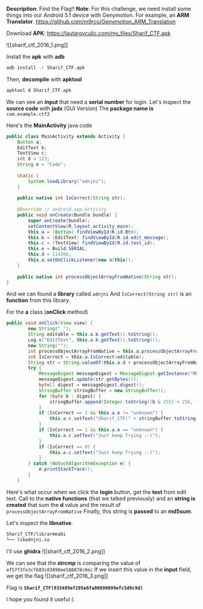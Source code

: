 **Description**: Find the Flag!!
**Note**: For this challenge, we need install some things into our Android 5.1 device with Genymotion.
For example, an **ARM Translator**.
https://github.com/m9rco/Genymotion_ARM_Translation

Download **APK**: https://lautarovculic.com/my_files/Sharif_CTF.apk

![[sharif_ctf_2016_1.png]]

Install the **apk** with **adb**
```bash
adb install -r Sharif_CTF.apk
```

Then, **decompile** with **apktool**
```bash
apktool d Sharif_CTF.apk
```

We can see an **input** that need a **serial number** for login.
Let's inspect the **source code** with **jadx** (GUI Version)
The **package name is** `com.example.ctf2`

Here's the **MainActivity** java code
```java
public class MainActivity extends Activity {  
    Button a;  
    EditText b;  
    TextView c;  
    int d = 123;  
    String e = "Code";  
  
    static {  
        System.loadLibrary("adnjni");  
    }  
  
    public native int IsCorrect(String str);  
  
    @Override // android.app.Activity  
    public void onCreate(Bundle bundle) {  
        super.onCreate(bundle);  
        setContentView(R.layout.activity_main);  
        this.a = (Button) findViewById(R.id.Btn);  
        this.b = (EditText) findViewById(R.id.edit_message);  
        this.c = (TextView) findViewById(R.id.text_id);  
        this.e = Build.SERIAL;  
        this.d = 114366;  
        this.a.setOnClickListener(new a(this));  
    }  
  
    public native int processObjectArrayFromNative(String str);  
}
```

And we can found a **library** called `adnjni`
And `IsCorrect(String str)` is an **function** from this library.

For the **a** class (**onClick** method)
```java
public void onClick(View view) {  
        new String(" ");  
        String editable = this.a.b.getText().toString();  
        Log.v("EditText", this.a.b.getText().toString());  
        new String("");  
        int processObjectArrayFromNative = this.a.processObjectArrayFromNative(editable);  
        int IsCorrect = this.a.IsCorrect(editable);  
        String str = String.valueOf(this.a.d + processObjectArrayFromNative) + " ";  
        try {  
            MessageDigest messageDigest = MessageDigest.getInstance("MD5");  
            messageDigest.update(str.getBytes());  
            byte[] digest = messageDigest.digest();  
            StringBuffer stringBuffer = new StringBuffer();  
            for (byte b : digest) {  
                stringBuffer.append(Integer.toString((b & 255) + 256, 16).substring(1));  
            }  
            if (IsCorrect == 1 && this.a.e != "unknown") {  
                this.a.c.setText("Sharif_CTF(" + stringBuffer.toString() + ")");  
            }  
            if (IsCorrect == 1 && this.a.e == "unknown") {  
                this.a.c.setText("Just keep Trying :-)");  
            }  
            if (IsCorrect == 0) {  
                this.a.c.setText("Just keep Trying :-)");  
            }  
        } catch (NoSuchAlgorithmException e) {  
            e.printStackTrace();  
        }  
    }
```

Here's what occur when we click the **login** button, get the **text** from edit text.
Call to the **native functions** (that we talked previously) and an **string is created** that sum the **d** value and the result of `processObjectArrayFromNative`
Finally, this string is **passed** to an **md5sum**.

Let's inspect the **libnative**.
```bash
Sharif_CTF/lib/armeabi
└── libadnjni.so
```

I'll use **ghidra**
![[sharif_ctf_2016_2.png]]

We can see that the **strcmp** is comparing the value of `ef57f3fe3cf603c03890ee588878c0ec`
If we insert this value in the **input** field, we get the flag
![[sharif_ctf_2016_3.png]]

Flag is
**`Sharif_CTF(833489ef285e6fa80690099efc5d9c9d)`**

I hope you found it useful (: